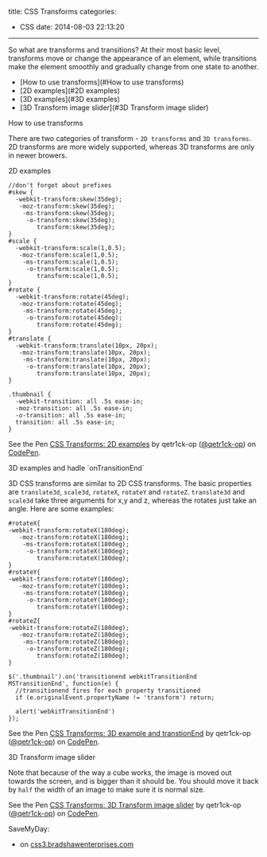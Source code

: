 title: CSS Transforms
categories:
  - CSS
date: 2014-08-03 22:13:20
---

So what are transforms and transitions? At their most basic level, transforms move or change the appearance of an element, while transitions make the element smoothly and gradually change from one state to another.
<!--more-->

<!--toc-->
*   [How to use transforms](#How to use transforms)
*   [2D examples](#2D examples)
*   [3D examples](#3D examples)
*   [3D Transform image slider](#3D Transform image slider)


<a href name="How to use transforms"></a>
<div class="title-block">How to use transforms</div>

There are two categories of transform - `2D transforms` and `3D transforms`. 2D transforms are more widely supported, whereas 3D transforms are only in newer browers.

<a href name="2D examples"></a>
<div class="title-block">2D examples</div>

```
//don't forget about prefixes
#skew {
  -webkit-transform:skew(35deg);
   -moz-transform:skew(35deg);
    -ms-transform:skew(35deg);
     -o-transform:skew(35deg);
        transform:skew(35deg);
}
#scale {
  -webkit-transform:scale(1,0.5);
   -moz-transform:scale(1,0.5);
    -ms-transform:scale(1,0.5);
     -o-transform:scale(1,0.5);
        transform:scale(1,0.5);
}
#rotate {
  -webkit-transform:rotate(45deg);
   -moz-transform:rotate(45deg);
    -ms-transform:rotate(45deg);
     -o-transform:rotate(45deg);
        transform:rotate(45deg);
}
#translate {
  -webkit-transform:translate(10px, 20px);
   -moz-transform:translate(10px, 20px);
    -ms-transform:translate(10px, 20px);
     -o-transform:translate(10px, 20px);
        transform:translate(10px, 20px);
}

.thumbnail {
  -webkit-transition: all .5s ease-in;
  -moz-transition: all .5s ease-in;  
  -o-transition: all .5s ease-in;
  transition: all .5s ease-in;
}
```

<p data-height="473" data-theme-id="10606" data-slug-hash="BGAaf" data-default-tab="result" data-user="qetr1ck-op" class='codepen'>See the Pen <a href='http://codepen.io/qetr1ck-op/pen/BGAaf/'>CSS Transforms: 2D examples</a> by qetr1ck-op (<a href='http://codepen.io/qetr1ck-op'>@qetr1ck-op</a>) on <a href='http://codepen.io'>CodePen</a>.</p>
<script async src="//assets.codepen.io/assets/embed/ei.js"></script>

<a href name="3D examples"></a>
<div class="title-block">3D examples and hadle `onTransitionEnd`</div>

3D CSS transforms are similar to 2D CSS transforms. The basic properties are `translate3d`, `scale3d`, `rotateX`, `rotateY` and `rotateZ`. `translate3d` and `scale3d` take three arguments for x,y and z, whereas the rotates just take an angle. Here are some examples:

```
#rotateX{
-webkit-transform:rotateX(180deg);
   -moz-transform:rotateX(180deg);
    -ms-transform:rotateX(180deg);
     -o-transform:rotateX(180deg);
        transform:rotateX(180deg);
}
#rotateY{
-webkit-transform:rotateY(180deg);
   -moz-transform:rotateY(180deg);
    -ms-transform:rotateY(180deg);
     -o-transform:rotateY(180deg);
        transform:rotateY(180deg);
}
#rotateZ{
-webkit-transform:rotateZ(180deg);
   -moz-transform:rotateZ(180deg);
    -ms-transform:rotateZ(180deg);
     -o-transform:rotateZ(180deg);
        transform:rotateZ(180deg);
}
```

```
$('.thumbnail').on('transitionend webkitTransitionEnd MSTransitionEnd', function(e) {
  //transitionend fires for each property transitioned
  if (e.originalEvent.propertyName != 'transform') return;

  alert('webkitTransitionEnd')
});
```

<p data-height="474" data-theme-id="10606" data-slug-hash="CDrkj" data-default-tab="result" data-user="qetr1ck-op" class='codepen'>See the Pen <a href='http://codepen.io/qetr1ck-op/pen/CDrkj/'>CSS Transforms: 3D example and transtionEnd</a> by qetr1ck-op (<a href='http://codepen.io/qetr1ck-op'>@qetr1ck-op</a>) on <a href='http://codepen.io'>CodePen</a>.</p>

<a href name="3D Transform image slider"></a>
<div class="title-block">3D Transform image slider</div>

Note that because of the way a cube works, the image is moved out towards the screen, and is bigger than it should be. You should move it back by `half` the width of an image to make sure it is normal size.

<p data-height="545" data-theme-id="10606" data-slug-hash="GgCah" data-default-tab="result" data-user="qetr1ck-op" class='codepen'>See the Pen <a href='http://codepen.io/qetr1ck-op/pen/GgCah/'>CSS Transforms: 3D Transform image slider</a> by qetr1ck-op (<a href='http://codepen.io/qetr1ck-op'>@qetr1ck-op</a>) on <a href='http://codepen.io'>CodePen</a>.</p>

SaveMyDay:

*   on [css3.bradshawenterprises.com](http://css3.bradshawenterprises.com/transforms/)